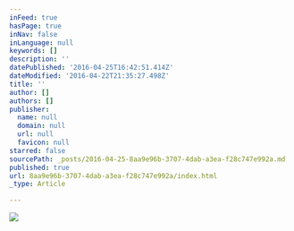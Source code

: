```yaml
---
inFeed: true
hasPage: true
inNav: false
inLanguage: null
keywords: []
description: ''
datePublished: '2016-04-25T16:42:51.414Z'
dateModified: '2016-04-22T21:35:27.498Z'
title: ''
author: []
authors: []
publisher:
  name: null
  domain: null
  url: null
  favicon: null
starred: false
sourcePath: _posts/2016-04-25-8aa9e96b-3707-4dab-a3ea-f28c747e992a.md
published: true
url: 8aa9e96b-3707-4dab-a3ea-f28c747e992a/index.html
_type: Article

---
```

![](https://the-grid-user-content.s3-us-west-2.amazonaws.com/cd8c46c7-d9de-4395-b476-cacf9f3c206d.jpg)